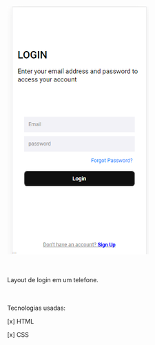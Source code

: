  
 
<img src="./image.png"/><br><br><br>

Layout de login em um telefone. <br><br><br>


Tecnologias usadas:

[x] HTML

[x] CSS